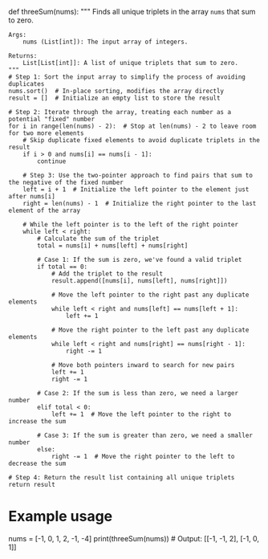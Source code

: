def threeSum(nums):
    """
    Finds all unique triplets in the array `nums` that sum to zero.
    
    Args:
        nums (List[int]): The input array of integers.
        
    Returns:
        List[List[int]]: A list of unique triplets that sum to zero.
    """
    # Step 1: Sort the input array to simplify the process of avoiding duplicates
    nums.sort()  # In-place sorting, modifies the array directly
    result = []  # Initialize an empty list to store the result
    
    # Step 2: Iterate through the array, treating each number as a potential "fixed" number
    for i in range(len(nums) - 2):  # Stop at len(nums) - 2 to leave room for two more elements
        # Skip duplicate fixed elements to avoid duplicate triplets in the result
        if i > 0 and nums[i] == nums[i - 1]:
            continue
        
        # Step 3: Use the two-pointer approach to find pairs that sum to the negative of the fixed number
        left = i + 1  # Initialize the left pointer to the element just after nums[i]
        right = len(nums) - 1  # Initialize the right pointer to the last element of the array
        
        # While the left pointer is to the left of the right pointer
        while left < right:
            # Calculate the sum of the triplet
            total = nums[i] + nums[left] + nums[right]
            
            # Case 1: If the sum is zero, we've found a valid triplet
            if total == 0:
                # Add the triplet to the result
                result.append([nums[i], nums[left], nums[right]])
                
                # Move the left pointer to the right past any duplicate elements
                while left < right and nums[left] == nums[left + 1]:
                    left += 1
                
                # Move the right pointer to the left past any duplicate elements
                while left < right and nums[right] == nums[right - 1]:
                    right -= 1
                
                # Move both pointers inward to search for new pairs
                left += 1
                right -= 1
            
            # Case 2: If the sum is less than zero, we need a larger number
            elif total < 0:
                left += 1  # Move the left pointer to the right to increase the sum
            
            # Case 3: If the sum is greater than zero, we need a smaller number
            else:
                right -= 1  # Move the right pointer to the left to decrease the sum
    
    # Step 4: Return the result list containing all unique triplets
    return result

# Example usage
nums = [-1, 0, 1, 2, -1, -4]
print(threeSum(nums))  # Output: [[-1, -1, 2], [-1, 0, 1]]

